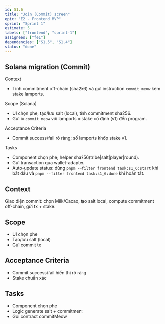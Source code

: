 ```yaml
---
id: S1.6
title: "Join (Commit) screen"
epic: "E2 - Frontend MVP"
sprint: "Sprint 1"
estimate: 5
labels: ["frontend", "sprint-1"]
assignees: ["fe1"]
dependencies: ["S1.5", "S1.4"]
status: "done"
---
```


## Solana migration (Commit)

Context
- Tính commitment off-chain (sha256) và gửi instruction `commit_meow` kèm stake lamports.

Scope (Solana)
- UI chọn phe, tạo/lưu salt (local), tính commitment sha256.
- Gửi ix `commit_meow` với lamports = stake cố định (v1) đến program.

Acceptance Criteria
- Commit success/fail rõ ràng; số lamports khớp stake v1.

Tasks
- Component chọn phe; helper sha256(tribe|salt|player|round).
- Gửi transaction qua wallet-adapter.
- Auto-update status: dùng `pnpm --filter frontend task:s1_6:start` khi bắt đầu và `pnpm --filter frontend task:s1_6:done` khi hoàn tất.

## Context
Giao diện commit: chọn Milk/Cacao, tạo salt local, compute commitment off-chain, gửi tx + stake.

## Scope
- UI chọn phe
- Tạo/lưu salt (local)
- Gửi commit tx

## Acceptance Criteria
- Commit success/fail hiển thị rõ ràng
- Stake chuẩn xác

## Tasks
- Component chọn phe
- Logic generate salt + commitment
- Gọi contract commitMeow
